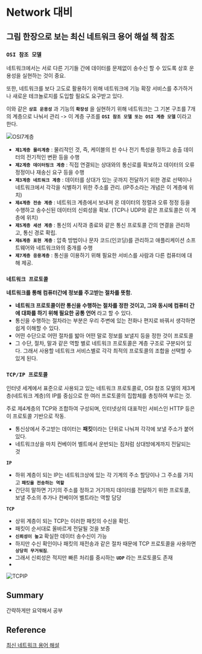 # Network 대비 

## 그림 한장으로 보는 최신 네트워크 용어 해설 책 참조


### **`OSI 참조 모델`**

네트워크에서는 서로 다른 기기들 간에 데이터를 문제없이 송수신 할 수 있도록 상호 운용성을 실현하는 것이 중요. 

또한, 네트워크를 보다 고도로 활용하기 위해 네트워크에 기능 확장 서비스를 추가하거나 새로운 테크놀로지를 도입할 필요도 요구받고 있다. 

이와 같은 **`상호 운용성`** 과 기능의 **`확장성`** 을 실현하기 위해 네트워크는 그 기본 구조를 7개의 계층으로 나눠서 관리 -> 이 계층 구조를 **`OSI 참조 모델 또는 OSI 계층 모델`** 이라고 한다. 

![OSI7계층](https://user-images.githubusercontent.com/37646197/119252461-5aca9f00-bbe7-11eb-8dc1-551afae9f8cc.png)

- **`제1계층 물리계층`** : 물리적인 것, 즉, 케이블의 핀 수나 전기 특성을 정하고 송출 데이터의 전기적인 변환 등을 수행
- **`제2계층 데이터링크 계층`** : 직접 연결되는 상대와의 통신로를 확보하고 데이터의 오류 정정이나 재송신 요구 등을 수행
- **`제3계층 네트워크 계층`** : 데이터를 상대가 있는 곳까지 전달하기 위한 경로 선택이나 네트워크에서 각각을 식별하기 위한 주소를 관리. (IP주소라는 개념은 이 계층에 위치)
- **`제4계층 전송 계층`** : 네트워크 계층에서 보내져 온 데이터의 정렬과 오류 정정 등을 수행하고 송수신된 데이터의 신뢰성을 확보. (TCP나 UDP와 같은 프로토콜은 이 계층에 위치)
- **`제5계층 세션 계층`** : 통신의 시작과 종료와 같은 통신 프로토콜 간의 연결을 관리하고, 통신 경로 확립.
- **`제6계층 표현 계층`** : 압축 방법이나 문자 코드(인코딩)를 관리하고 애플리케이션 소프트웨어와 네트워크와의 중개를 수행
- **`제7계층 응용계층`** : 통신을 이용하기 위해 필요한 서비스를 사람과 다른 컴퓨터에 대해 제공.


### **`네트워크 프로토콜`**

**네트워크를 통해 컴퓨터간에 정보를 주고받는 절차를 뜻함.**

- **네트워크 프로토콜이란 통신을 수행하는 절차를 정한 것이고, 그와 동시에 컴퓨터 간에 대화를 하기 위해 필요한 공통 언어** 라고 할 수 있다. 
- 통신을 수행하는 절차라는 부분은 우리 주변에 있는 전화나 편지로 바꿔서 생각하면 쉽게 이해할 수 있다. 
- 어떤 수단으로 어떤 절차를 밟아 어떤 말로 정보를 보낼지 등을 정한 것이 프로토콜
- 그 수단, 절차, 말과 같은 역할 별로 네트워크 프로토콜은 계층 구조로 구분되어 있다. 그래서 사용할 네트워크 서비스별로 각각 최적의 프로토콜의 조합을 선택할 수 있게 된다. 


### **`TCP/IP 프로토콜`**

인터넷 세계에서 표준으로 사용되고 있는 네트워크 프로토콜로, OSI 참조 모델의 제3계층(네트워크 계층)의 IP를 중심으로 한 여러 프로토콜의 집합체를 총칭하여 부르는 것. 

주로 제4계층의 TCP와 조합하여 구성되며, 인터넷상의 대표적인 서비스인 HTTP 등은 이 프로토콜 기반으로 작동. 
- 통신상에서 주고받는 데이터는 **패킷**이라는 단위로 나눠져 각각에 보낼 주소가 붙어있다. 
- 네트워크상을 마치 컨베이어 벨트에서 운반되는 짐처럼 상대방에게까지 전달되는 것 
  

**`IP`**
- 하위 계층이 되는 IP는 네트워크상에 있는 각 기계의 주소 할당이나 그 주소를 가지고 **`패킷을 전송하는 역할`**
- 간단히 말하면 기기의 주소를 정하고 거기까지 데이터를 전달하기 위한 프로토콜, 보낼 주소의 추가나 컨베이어 벨트라는 역할 담당

**`TCP`**
- 상위 계층이 되는 TCP는 이러한 패킷의 수신을 확인. 
- 패킷이 순서대로 올바르게 전달될 것을 보증
- **`신뢰성이 높고`** 확실한 데이터 송수신이 가능
- 하지만 수신 확인이나 패킷의 재전송과 같은 절차 때문에 TCP 프로토콜을 사용하면 **`상당히 무거워짐`**. 
- 그래서 신뢰성은 적지만 빠른 처리를 중시하는 **`UDP`** 라는 프로토콜도 존재
- 
![TCPIP](https://user-images.githubusercontent.com/37646197/119253167-ebef4500-bbea-11eb-91ba-8aeb3ef289b3.png)


## Summary 
간략하게만 요약해서 공부


## Reference
[최신 네트워크 용어 해설](http://www.yes24.com/Product/Goods/32622881)